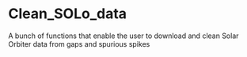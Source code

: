 # Clean_SOLo_data
A bunch of functions that enable the user to download and clean Solar Orbiter data from gaps and spurious spikes
